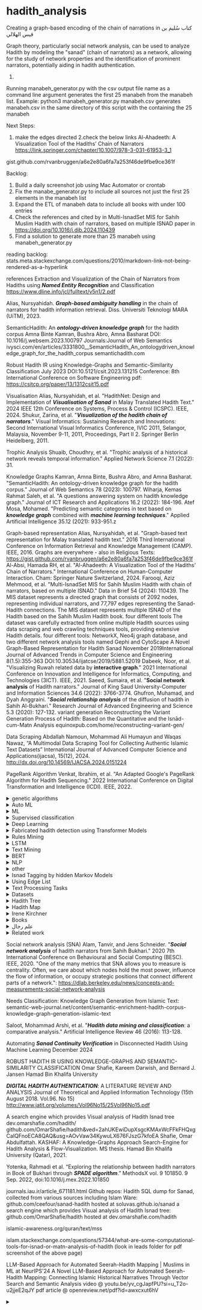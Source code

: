 


# hadith_analysis
Creating a graph-based encoding of the chain of narrations in  کتاب سُليم بن قيس الهلالي

Graph theory, particularly social network analysis, can be used to analyze Hadith by modeling the "sanad" (chain of narrators) as a network, allowing for the study of network properties and the identification of prominent narrators, potentially aiding in hadith authentication.

1.
Running manabeh_generator.py with the csv output file name as a command line argument
generates the first 25 manabeh from the manabeh list.
Example:
python3 manabeh_generator.py manabeh.csv
generates manabeh.csv in the same directory of this script with the containing the 25 manabeh



Next Steps:
1. make the edges directed
2.check the below links
Al-Ahadeeth: A Visualization Tool of the Hadiths’ Chain of Narrators
https://link.springer.com/chapter/10.1007/978-3-031-61953-3_1

gist.github.com/rvanbruggen/a6e2e80a6fa7a253f46de9fbe9ce361f

Backlog:
1. Build a daily screenshot job using Mac Automator or crontab
2. Fix the manabe_generator.py to include all sources not just the first 25 elements in the manabeh list
3. Expand the ETL of manabeh data to include all books with under 100 entries
4. Check the references and cited by in Multi-IsnadSet MIS for Sahih Muslim Hadith with chain of narrators, based on multiple ISNAD paper in https://doi.org/10.1016/j.dib.2024.110439
5. Find a solution to generate more than 25 manabeh using manabeh_generator.py 

reading backlog:
stats.meta.stackexchange.com/questions/2010/markdown-link-not-being-rendered-as-a-hyperlink


references
Extraction and Visualization of the Chain of Narrators from Hadiths using ***Named Entity Recognition*** and Classification
https://www.dline.info/jcl/fulltext/v5n1/2.pdf


Alias, Nursyahidah. ***Graph-based ambiguity handling*** in the chain of narrators for hadith information retrieval. Diss. Universiti Teknologi MARA (UiTM), 2023.

SemanticHadith: An ***ontology-driven knowledge graph*** for the hadith corpus
Amna Binte Kamran, Bushra Abro, Amna Basharat
DOI: 10.1016/j.websem.2023.100797 
Journals:Journal of Web Semantics
ivysci.com/en/articles/3331800__SemanticHadith_An_ontologydriven_knowledge_graph_for_the_hadith_corpus
semantichadith.com

Robust Hadith IR using Knowledge-Graphs and Semantic-Similarity Classification
July 2023
DOI:10.5121/csit.2023.131215
Conference: 8th International Conference on Software Engineering
pdf: https://csitcp.org/paper/13/1312csit15.pdf


Visualisation
Alias, Nursyahidah, et al. "HadithNet: Design and Implementation of ***Visualisation of Sanad*** in Malay Translated Hadith Text." 2024 IEEE 12th Conference on Systems, Process & Control (ICSPC). IEEE, 2024.
Shukur, Zarina, et al. "***Visualization of the hadith chain of narrators***." Visual Informatics: Sustaining Research and Innovations: Second International Visual Informatics Conference, IVIC 2011, Selangor, Malaysia, November 9-11, 2011, Proceedings, Part II 2. Springer Berlin Heidelberg, 2011.

Trophic Analysis
Shuaib, Choudhry, et al. "Trophic analysis of a historical network reveals temporal information." Applied Network Science 7.1 (2022): 31.

Knowledge Graphs
Kamran, Amna Binte, Bushra Abro, and Amna Basharat. "SemanticHadith: An ontology-driven knowledge graph for the hadith corpus." Journal of Web Semantics 78 (2023): 100797.
Wiharja, Kemas Rahmat Saleh, et al. "A questions answering system on hadith knowledge graph." Journal of ICT Research and Applications 16.2 (2022): 184-196.
Atef Mosa, Mohamed. "Predicting semantic categories in text based on ***knowledge graph*** combined with ***machine learning techniques***." Applied Artificial Intelligence 35.12 (2021): 933-951.z


Graph-based representation
Alias, Nursyahidah, et al. "Graph-based text representation for Malay translated hadith text." 2016 Third International Conference on Information Retrieval and Knowledge Management (CAMP). IEEE, 2016.
Graphs are everywhere - also in Religious Texts: https://gist.github.com/rvanbruggen/a6e2e80a6fa7a253f46de9fbe9ce361f
Al-Absi, Hamada RH, et al. "Al-Ahadeeth: A Visualization Tool of the Hadiths’ Chain of Narrators." International Conference on Human-Computer Interaction. Cham: Springer Nature Switzerland, 2024.
Farooqi, Aziz Mehmood, et al. "Multi-IsnadSet MIS for Sahih Muslim Hadith with chain of narrators, based on multiple ISNAD." Data in Brief 54 (2024): 110439.
The MIS dataset represents a directed graph that consists of 2092 nodes, representing individual narrators, and 77,797 edges representing the Sanad-Hadith connections. The MIS dataset represents multiple ISNAD of the Hadith based on the Sahih Muslim Hadith book.  four different tools The dataset was carefully extracted from online multiple Hadith sources using data scraping and web crawling techniques tools, providing extensive Hadith details.  four different tools: NetworkX, Neo4j graph database, and two different network analysis tools named Gephi and CytoScape
A Novel Graph-Based Representation for Hadith Sanad
November 2019International Journal of Advanced Trends in Computer Science and Engineering 8(1.5):355-363
DOI:10.30534/ijatcse/2019/5881.52019
Dabeek, Noor, et al. "Visualizing Ruwah related data by **interactive graph**." 2021 International Conference on Innovation and Intelligence for Informatics, Computing, and Technologies (3ICT). IEEE, 2021.
Saeed, Sumaira, et al. "**Social network analysis** of Hadith narrators." Journal of King Saud University-Computer and Information Sciences 34.6 (2022): 3766-3774.
Ghufron, Muhamad, and Dyah Anggraini. "***Social relationship analysis*** of the diffusion of hadith in Sahih Al-Bukhari." Research Journal of Advanced Engineering and Science 5.3 (2020): 127-132.
variant generation
Reconstructing the Variant Generation Process of Hadith: Based on the Quantitative and the Isnād-cum-Matn Analysis
equinoxpub.com/home/reconstructing-variant-gen/

Data Scraping
Abdallah Namoun, Mohammad Ali Humayun and Waqas Nawaz, “A Multimodal Data Scraping Tool for Collecting Authentic Islamic Text Datasets” International Journal of Advanced Computer Science and Applications(ijacsa), 15(12), 2024. http://dx.doi.org/10.14569/IJACSA.2024.0151224

PageRank Algorithm
Venkat, Ibrahim, et al. "An Adapted Google's PageRank Algorithm for Hadith Sequencing." 2022 International Conference on Digital Transformation and Intelligence (ICDI). IEEE, 2022.

<details>
<summary> genetic algorithms </summary>
 Najeeb, Moath Mustafa Ahmad. "A novel hadith processing approach based on genetic algorithms." IEEE Access 8 (2020): 20233-20244.
</details>



<details>
<summary>Auto ML </summary>
Mohamed, Emad, and Raheem Sarwar. "Linguistic features evaluation for hadith authenticity through automatic machine learning." Digital Scholarship in the Humanities 37.3 (2022): 830-843.
</details>

<details>
<summary>ML</summary>
Sulistio, Bambang, et al. "The utilization of machine learning on studying Hadith in Islam: A systematic literature review." Education and Information Technologies 29.5 (2024): 5381-5419.
Atef Mosa, Mohamed. "Predicting semantic categories in text based on knowledge graph combined with machine learning techniques." Applied Artificial Intelligence 35.12 (2021): 933-951.
 
</details>

 
<details>
<summary>Supervised classification</summary>
1. Abdelaal, Hammam M., and Hassan A. Youness. "Hadith classification using machine learning techniques according to its reliability." Romanian Journal of Information Science and Technology 22.3 (2019): 259-271.
2. AbdElaal, Hammam M., et al. "Classifications of Hadiths based on Supervised Learning Techniques." International Journal of Computer Science & Network Security 22.11 (2022): 1-10.
3. Binbeshr, Farid, Amirrudin Kamsin, and Manal Mohammed. "A systematic review on hadith authentication and classification methods." Transactions on Asian and Low-Resource Language Information Processing 20.2 (2021): 1-17.
4. Masruroh, Siti Ummi, et al. "Performance Analysis of Naïve Bayes Classifier Algorithm with Chi-Square and Confix Stripping Stemmer Selection Features In Hadits Translation Classification System." 2022 3rd International Conference on Big Data Analytics and Practices (IBDAP). IEEE, 2022.
5. Ramzy, Ahmed, et al. "Hadiths classification using a novel author-based hadith classification dataset (abcd)." Big Data and Cognitive Computing 7.3 (2023): 141.
</details>


<details>
<summary>Deep Learning</summary>
Refaee, Eshrag Ali. "Detecting hadith authenticity using a deep-learning approach." Scientific Journal of King Faisal University Basic and Applied Sciences 23 (2022): 80-84.
</details>

<details>
<summary>Fabricated hadith detection using Transformer Models</summary>
1. Gaanoun, Kamel, and Mohammed Alsuhaibani. "Fabricated hadith detection: A novel matn-based approach with transformer language models." IEEE Access 10 (2022): 113330-113342.
</details>

<details>
<summary>Rules Mining</summary>
Abdelaal, Hammam, et al. "The Relationship between different Classifications of Hadiths Based on rules Mining." International Journal of Advanced Scientific Research and Innovation 6.1 (2023): 90-98.
</details>

<details>
<summary>LSTM</summary>
Rahman, Hendrawan Aulia, and Kemas Muslim Lhaksmana. "Classification of Hadith Quality Based on Matan Using LSTM." 2024 International Conference on Artificial Intelligence, Blockchain, Cloud Computing, and Data Analytics (ICoABCD). IEEE, 2024.
</details>

<details>
<summary>Text Mining</summary>
Hamza, Manar Ahmed Mohammed, et al. "Developing a novel Text mining Model for Exploring Knowledge from an Arabic text: Al-Hadeeth Al-shareef as case study." IJCSNS 20.12 (2020): 51.
Saloot, Mohammad Arshi, et al. "Hadith data mining and classification: a comparative analysis." Artificial Intelligence Review 46 (2016): 113-128.
 
</details>


<details>
<summary>BERT</summary>
Khusyasy, Muhammad Luthfi, Moch Arif Bijaksana, and Kemas Muslim Lhaksmana. "Classification of Hadith Authenticity Based on Sanad Using BERT." 2025 International Conference on Advancement in Data Science, E-learning and Information System (ICADEIS). IEEE, 2025.
</details>

 
<details>
<summary>NLP</summary>
1. Azmi, Aqil M., Abdulaziz O. Al-Qabbany, and Amir Hussain. "Computational and natural language processing based studies of hadith literature: a survey." Artificial Intelligence Review 52 (2019): 1369-1414.
2. Ramzy, Ahmed, et al. "Hadiths classification using a novel author-based hadith classification dataset (abcd)." Big Data and Cognitive Computing 7.3 (2023): 141.
</details>
 
<details>
<summary>other</summary>
 1. Azmi, Aqil M., and Amjad M. AlOfaidly. "A novel method to automatically pass hukm on hadith." Proceedings of the 5th International Conference on Arabic Language Processing (CITALA’14). 2014.
 2. bin Rodzman, Shaiful Bakhtiar, et al. "Experiment with text summarization as a positive hierarchical fuzzy logic ranking indicator for domain specific retrieval of Malay translated hadith." 2019 IEEE 9th Symposium on Computer Applications & Industrial Electronics (ISCAIE). IEEE, 2019.
 3. bin Rodzman, Shaiful Bakhtiar, et al. "Domain specific concept ontologies and text summarization as hierarchical fuzzy logic ranking indicator on malay text corpus." Indonesian Journal of Electrical Engineering and Computer Science 15.3 (2019): 1527-1534.
</details>

<details>
 <summary>Isnad Tagging by hidden Markov Models </summary>
 1. Najeeb, Moath Mustafa Ahmad. "A Hidden Markov Model‐Based Tagging Approach for Arabic Isnads of Hadiths." Mathematical Problems in Engineering 2022.1 (2022): 7160509
</details>


<details>
<summary>Using Edge List </summary>
1. Alias, Nursyahidah, et al. "Using Edge List." Fundamental and Applied Sciences in Asia: International Conference on Science Technology and Social Sciences (ICSTSS 2018). Springer Nature, 2023.
 2. Alias, Nursyahidah, et al. "Hadith Text Classification on Sanad Part Using Edge List." Fundamental and Applied Sciences in Asia: International Conference on Science Technology and Social Sciences (ICSTSS 2018). Singapore: Springer Nature Singapore, 2023.
</details>

<details>
<summary>Text Processing Tasks </summary>
Baradaran, Sepideh, et al. "A Review on Hadith Text Processing Tasks." Journal of Information and Communication Technology 59.59 (2024): 47.
</details>


<details>
<summary> Datasets </summary>
1. Mahmoud, S.; Saif, O.; Nabil, E.; Abdeen, M.; ElNainay, M.; Torki, M. AR-Sanad 280K: A Novel 280K Artificial Sanads Dataset for Hadith Narrator Disambiguation. Information 2022, 13, 55. doi.org/10.3390/info13020055
mdpi.com/2078-2489/13/2/55
2. Farooqi, Aziz Mehmood, et al. "Multi-IsnadSet MIS for Sahih Muslim Hadith with chain of narrators, based on multiple ISNAD." Data in Brief 54 (2024): 110439.
doi.org/10.1016/j.dib.2024.110439, Direct URL to data: https://data.mendeley.com/datasets/gzprcr93zn/2, https://www.ihsanetwork.org/hadith.aspx and http://muslimscholars.info/ using the Python Selenium automated agent-based library and Beautiful Soup to acquire the dataset with data wrangling and labeling.
3. Ramzy, Ahmed, et al. "Hadiths classification using a novel author-based hadith classification dataset (abcd)." Big Data and Cognitive Computing 7.3 (2023): 141.
4. muslimscholars.info, on the right side, there is a panel where you can select the family tree, Family timeline, and student by town view for each of the Companions, Tabi'een, and Taba' Tabi'een ( تَابِعُو ٱلتَّابِعِينَ, singular تَابِعُ ٱلتَّابِعِينَ), and 3rd-Century Scholars

</details>
<details>
<summary>Hadith Tree</summary>
 Azmi, Aqil M., and Nawaf bin Badia. "e-Narrator—An application for creating an ***ontology of Hadiths narration tree semantically and graphically***." Arabian Journal for Science and Engineering 35.2 (2010): 51.
 Search for "Screen capture of the narration tree and the auto generated RDF code for the Hadith" within the article
</details>
 
<details>
<summary>Hadith Map</summary>
 
[IR 2014 HLS Think Big Talk](https://youtu.be/6DQzavdm4xU?si=6gT-vjR-MRTqLkWE&t=693)
</details>

<details>
<summary>Irene Kirchner</summary>
 
pil.law.harvard.edu/staff/irene-kirchner
idhn.org
</details>

<details>
<summary> Books </summary>
 https://muqith.wordpress.com/wp-content/uploads/2016/03/studiesinhadithmethodologyandliteraturebyshaykhmuhammadmustafaal-azami_text.pdf
</details>


<details>
<summary> علم رجال </summary>
 4 types: Sahih صحیح, Hasan حسن, Za'if ضعیف, Muwasaq مو‍‍ثق documented
 [authenticity categories](https://youtu.be/spfD8LkA8Kc?si=vLpTE5baoM_JNnsq)
 
 "Taba' Tabi'een" (Arabic: تَابِعُو ٱلتَّابِعِينَ) refers to the third generation of Muslims after the Prophet Muhammad, following the Tabi'un (second generation), and are considered part of the Salaf (ancestors) of Islam. 
Here's a more detailed explanation:
The Salaf:
Salaf, also often referred to with the honorific expression of al-salaf al-ṣāliḥ, are often taken to be the first three generations of Muslims. This comprises companions of the Islamic prophet Muhammad, their followers, and the followers of the followers. Their religious significance lay in the statement attributed to Muhammad (pbuh): "The best of my community are my generation, the ones who follow them and the ones who follow them", a period believed to exemplify the purest form of Islam.
Salaf means "Predecessors or ancestors. Usually used in the sense of “pious ancestors,” especially the first three generations of the Muslim community, who are considered to have lived the normative experience of Islam. Often referred to in works by Hanbali jurists, particularly Ibn Taymiyyah and Muhammad ibn Abd al-Wahhab. Wahhabis called for the implementation of the social organization of salaf as a means of restoring Islamic ethics and piety to original purity. The same principles are followed by the twentieth-century Salafi movement, leading many to characterize it as traditionalist. The writings of Muhammad ibn Abd al-Wahhab suggest a return to the values of the salaf, rather than literal implementation of their practices, as the purpose of reform." (*The Oxford Dictionary of Islam*)
The Salaf, or "ancestors," of Islam are the first three generations of Muslims: 
1st Generation (Sahaba): The Companions of the Prophet Muhammad. 
2nd Generation (Tabi'un): Those who followed the Companions. 
3rd Generation (Taba' Tabi'een): Those who followed the Tabi'un. 
Significance:
The Taba' Tabi'een, along with the Tabi'un and the Sahaba, are considered a pivotal period in Islamic history and are held in high regard for their piety and knowledge. 
Examples of Taba' Tabi'een:
Imam Malik, Imam Shafi'i, and Imam Ahmad bin Hanbal are often cited as examples of scholars from this generation. 
Abu Hanifa:
Some traditions state that Imam Abu Hanifa was a Tabi'i, but he is also sometimes considered part of the Taba' Tabi'een. 
</details>

<details>
<summary> Related work </summary>
 [LLM-Based Approach for Automated Seerah-Hadith Mapping | Muslims in ML at NeurIPS'24](youtube.com/watch?v=yv_cgJapfPU)
</details>

Social network analysis (SNA)
Alam, Tanvir, and Jens Schneider. "***Social network analysis*** of hadith narrators from Sahih Bukhari." 2020 7th International Conference on Behavioural and Social Computing (BESC). IEEE, 2020.
"One of the many metrics that SNA allows you to measure is centrality. Often, we care about which nodes hold the most power, influence the flow of information, or occupy strategic positions that connect different parts of a network.": https://dlab.berkeley.edu/news/concepts-and-measurements-social-network-analysis

Needs Classification:
Knowledge Graph Generation from Islamic Text:
semantic-web-journal.net/content/semantic-enrichment-hadith-corpus-knowledge-graph-generation-islamic-text


Saloot, Mohammad Arshi, et al. "***Hadith data mining and classification***: a comparative analysis." Artificial Intelligence Review 46 (2016): 113-128.

Automating ***Sanad Continuity Verification*** in Disconnected Hadith Using Machine Learning
December 2024

ROBUST HADITH IR USING KNOWLEDGE-GRAPHS AND SEMANTIC-SIMILARITY CLASSIFICATION
Omar Shafie, Kareem Darwish, and Bernard J. Jansen
Hamad Bin Khalifa University

***DIGITAL HADITH AUTHENTICATION***: A LITERATURE REVIEW AND ANALYSIS
Journal of Theoretical and Applied Information Technology (15th August 2018. Vol.96. No 15)
http://www.jatit.org/volumes/Vol96No15/25Vol96No15.pdf


A search engine which provides Visual analysis of Hadith Isnad tree
dev.omarshafie.com/hadith/
github.com/OmarShafie/hadith&ved=2ahUKEwiDupXsgcKMAxWcFFkFHQxgCaIQFnoECA8QAQ&usg=AOvVaw34KywuLX676FJszG7kfoEA
Shafie, Omar Abdulfattah. KASHAF: A Knowledge-Graphs Approach Search-Engine for Hadith Analysis & Flow-Visualization. MS thesis. Hamad Bin Khalifa University (Qatar), 2021.

Yotenka, Rahmadi et al. “Exploring the relationship between hadith narrators in Book of Bukhari through ***SPADE algorithm***.” MethodsX vol. 9 101850. 9 Sep. 2022, doi:10.1016/j.mex.2022.101850

journals.iau.ir/article_671181.html
Github repos:
Hadith SQL dump for Sanad, collected from various sources including Islam Ware:
github.com/ceefour/sanad-hadith hosted at soluvas.github.io/sanad
a search engine which provides Visual analysis of Hadith Isnad tree:
github.com/OmarShafie/hadith hosted at dev.omarshafie.com/hadith

islamic-awareness.org/quran/text/mss


islam.stackexchange.com/questions/57344/what-are-some-computational-tools-for-isnad-or-matn-analysis-of-hadith
(look in leads folder for pdf screenshot of the above page)

LLM-Based Approach for Automated Seerah-Hadith Mapping | Muslims in ML at NeurIPS'24
A Novel LLM-Based Approach for Automated Seerah-Hadith Mapping: Connecting Islamic Historical Narratives Through Vector Search and Semantic Analysis
video @ youtu.be/yv_cgJapfPU?si=u_T2o-u2jjeE2qJY
pdf article @ openreview.net/pdf?id=awxcxut6hV



<details>
<summary> </summary>
</details>

